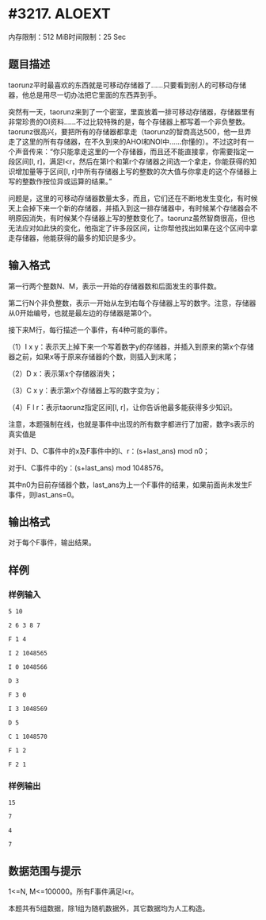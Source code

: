 # #3217. ALOEXT

内存限制：512 MiB时间限制：25 Sec

## 题目描述

taorunz平时最喜欢的东西就是可移动存储器了&hellip;&hellip;只要看到别人的可移动存储器，他总是用尽一切办法把它里面的东西弄到手。

突然有一天，taorunz来到了一个密室，里面放着一排可移动存储器，存储器里有非常珍贵的OI资料&hellip;&hellip;不过比较特殊的是，每个存储器上都写着一个非负整数。taorunz很高兴，要把所有的存储器都拿走（taorunz的智商高达500，他一旦弄走了这里的所有存储器，在不久到来的AHOI和NOI中&hellip;&hellip;你懂的）。不过这时有一个声音传来：&ldquo;你只能拿走这里的一个存储器，而且还不能直接拿，你需要指定一段区间[l, r]，满足l<r，然后在第l个和第r个存储器之间选一个拿走，你能获得的知识增加量等于区间[l, r]中所有存储器上写的整数的次大值与你拿走的这个存储器上写的整数作按位异或运算的结果。&rdquo;

问题是，这里的可移动存储器数量太多，而且，它们还在不断地发生变化，有时候天上会掉下来一个新的存储器，并插入到这一排存储器中，有时候某个存储器会不明原因消失，有时候某个存储器上写的整数变化了。taorunz虽然智商很高，但也无法应对如此快的变化，他指定了许多段区间，让你帮他找出如果在这个区间中拿走存储器，他能获得的最多的知识是多少。

## 输入格式

第一行两个整数N、M，表示一开始的存储器数和后面发生的事件数。

第二行N个非负整数，表示一开始从左到右每个存储器上写的数字。注意，存储器从0开始编号，也就是最左边的存储器是第0个。

接下来M行，每行描述一个事件，有4种可能的事件。

（1）I x y：表示天上掉下来一个写着数字y的存储器，并插入到原来的第x个存储器之前，如果x等于原来存储器的个数，则插入到末尾；

（2）D x：表示第x个存储器消失；

（3）C x y：表示第x个存储器上写的数字变为y；

（4）F l r：表示taorunz指定区间[l, r]，让你告诉他最多能获得多少知识。

注意，本题强制在线，也就是事件中出现的所有数字都进行了加密，数字s表示的真实值是

对于I、D、C事件中的x及F事件中的l、r：(s+last_ans) mod n0；

对于I、C事件中的y：(s+last_ans) mod 1048576。

其中n0为目前存储器个数，last_ans为上一个F事件的结果，如果前面尚未发生F事件，则last_ans=0。

## 输出格式

对于每个F事件，输出结果。

## 样例

### 样例输入

    
    5 10
    
    2 6 3 8 7
    
    F 1 4
    
    I 2 1048565
    
    I 0 1048566
    
    D 3
    
    F 3 0
    
    I 3 1048569
    
    D 5
    
    C 1 1048570
    
    F 1 2
    
    F 2 1
    
    
    

### 样例输出

    
    
    15
    
    7
    
    4
    
    7
    
    

## 数据范围与提示

1<=N, M<=100000。所有F事件满足l<r。

本题共有5组数据，除1组为随机数据外，其它数据均为人工构造。
